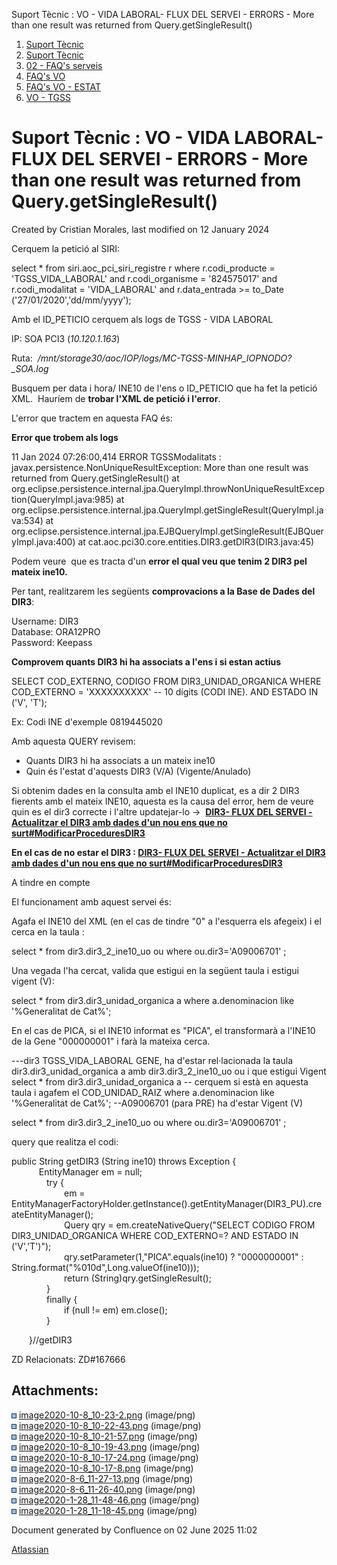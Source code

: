 Suport Tècnic : VO - VIDA LABORAL- FLUX DEL SERVEI - ERRORS - More than one result was returned from Query.getSingleResult()  

1.  [Suport Tècnic](index.html)
2.  [Suport Tècnic](13893782.html)
3.  [02 - FAQ's serveis](26313393.html)
4.  [FAQ's VO](28705575.html)
5.  [FAQ's VO - ESTAT](28705579.html)
6.  [VO - TGSS](VO---TGSS_36340977.html)

Suport Tècnic : VO - VIDA LABORAL- FLUX DEL SERVEI - ERRORS - More than one result was returned from Query.getSingleResult()
============================================================================================================================

Created by Cristian Morales, last modified on 12 January 2024

  

Cerquem la petició al SIRI:

select \* from siri.aoc\_pci\_siri\_registre r
where r.codi\_producte = 'TGSS\_VIDA\_LABORAL'
and r.codi\_organisme = '824575017'
and r.codi\_modalitat = 'VIDA\_LABORAL'
and r.data\_entrada >= to\_Date ('27/01/2020','dd/mm/yyyy');

Amb el ID\_PETICIO cerquem als logs de TGSS - VIDA LABORAL

IP: SOA PCI3 (_10.120.1.163_)

Ruta:  _/mnt/storage30/aoc/IOP/logs/MC-TGSS-MINHAP\_IOPNODO?\_SOA.log_

Busquem per data i hora/ INE10 de l'ens o ID\_PETICIO que ha fet la petició XML.  Hauríem de **trobar l'XML de petició i l'error**.

L'error que tractem en aquesta FAQ és:

**Error que trobem als logs**

11 Jan 2024 07:26:00,414 ERROR TGSSModalitats : javax.persistence.NonUniqueResultException: More than one result was returned from Query.getSingleResult()
        at org.eclipse.persistence.internal.jpa.QueryImpl.throwNonUniqueResultException(QueryImpl.java:985)
        at org.eclipse.persistence.internal.jpa.QueryImpl.getSingleResult(QueryImpl.java:534)
        at org.eclipse.persistence.internal.jpa.EJBQueryImpl.getSingleResult(EJBQueryImpl.java:400)
        at cat.aoc.pci30.core.entities.DIR3.getDIR3(DIR3.java:45)

Podem veure  que es tracta d'un **error el qual veu que tenim 2 DIR3 pel mateix ine10.**

Per tant, realitzarem les següents **comprovacions a la Base de Dades del DIR3**:

Username: DIR3  
Database: ORA12PRO  
Password: Keepass

**Comprovem quants DIR3 hi ha associats a l'ens i si estan actius**

SELECT COD\_EXTERNO, CODIGO
  FROM DIR3\_UNIDAD\_ORGANICA
 WHERE COD\_EXTERNO = 'XXXXXXXXXX' -- 10 dígits (CODI INE).
   AND ESTADO IN ('V', 'T');
 
Ex: Codi INE d'exemple 0819445020

Amb aquesta QUERY revisem:

*   Quants DIR3 hi ha associats a un mateix ine10
*   Quin és l'estat d'aquests DIR3 (V/A) (Vigente/Anulado)

Si obtenim dades en la consulta amb el INE10 duplicat, es a dir 2 DIR3 fierents amb el mateix INE10, aquesta es la causa del error, hem de veure quin es el dir3 correcte i l'altre updatejar-lo →  **[DIR3- FLUX DEL SERVEI - Actualitzar el DIR3 amb dades d'un nou ens que no surt#ModificarProceduresDIR3](64980222.html#DIR3FLUXDELSERVEIActualitzarelDIR3ambdadesd'unnouensquenosurt-ModificarProceduresDIR3)**

  

  

**En el cas de no estar el DIR3 : [DIR3- FLUX DEL SERVEI - Actualitzar el DIR3 amb dades d'un nou ens que no surt#ModificarProceduresDIR3](64980222.html#DIR3FLUXDELSERVEIActualitzarelDIR3ambdadesd'unnouensquenosurt-ModificarProceduresDIR3)**

  

A tindre en compte

El funcionament amb aquest servei és:

Agafa el INE10 del XML (en el cas de tindre "0" a l'esquerra els afegeix) i el cerca en la taula :

select \* from dir3.dir3\_2\_ine10\_uo ou
where ou.dir3='A09006701' ;

Una vegada l'ha cercat, valida que estigui en la següent taula i estigui vigent (V):

select \* from dir3.dir3\_unidad\_organica a 
where a.denominacion like '%Generalitat de Cat%'; 

En el cas de PICA, si el INE10 informat es "PICA", el transformarà a l'INE10 de la Gene "000000001" i farà la mateixa cerca.

\---dir3 TGSS\_VIDA\_LABORAL GENE, ha d'estar rel·lacionada la taula dir3.dir3\_unidad\_organica a amb dir3.dir3\_2\_ine10\_uo ou i que estigui Vigent
select \* from dir3.dir3\_unidad\_organica a  -- cerquem si està en aquesta taula i agafem el COD\_UNIDAD\_RAIZ
where a.denominacion like '%Generalitat de Cat%'; --A09006701 (para PRE)  ha d'estar Vigent (V)

select \* from dir3.dir3\_2\_ine10\_uo ou
where ou.dir3='A09006701' ;

query que realitza el codi:

public String getDIR3 (String ine10) throws Exception {  
      EntityManager em = null;  
    try {  
      em = EntityManagerFactoryHolder.getInstance().getEntityManager(DIR3\_PU).createEntityManager();  
      Query qry = em.createNativeQuery("SELECT CODIGO FROM DIR3\_UNIDAD\_ORGANICA WHERE COD\_EXTERNO=? AND ESTADO IN ('V','T')");  
      qry.setParameter(1,"PICA".equals(ine10) ? "0000000001" : String.format("%010d",Long.valueOf(ine10)));  
      return (String)qry.getSingleResult();        
    }  
    finally {  
      if (null != em) em.close();  
    }  
  
  }//getDIR3

  

  

  

  

ZD Relacionats: ZD#167666

  

Attachments:
------------

![](images/icons/bullet_blue.gif) [image2020-10-8\_10-23-2.png](attachments/100008723/100008724.png) (image/png)  
![](images/icons/bullet_blue.gif) [image2020-10-8\_10-22-43.png](attachments/100008723/100008725.png) (image/png)  
![](images/icons/bullet_blue.gif) [image2020-10-8\_10-21-57.png](attachments/100008723/100008726.png) (image/png)  
![](images/icons/bullet_blue.gif) [image2020-10-8\_10-19-43.png](attachments/100008723/100008727.png) (image/png)  
![](images/icons/bullet_blue.gif) [image2020-10-8\_10-17-24.png](attachments/100008723/100008728.png) (image/png)  
![](images/icons/bullet_blue.gif) [image2020-10-8\_10-17-8.png](attachments/100008723/100008729.png) (image/png)  
![](images/icons/bullet_blue.gif) [image2020-8-6\_11-27-13.png](attachments/100008723/100008730.png) (image/png)  
![](images/icons/bullet_blue.gif) [image2020-8-6\_11-26-40.png](attachments/100008723/100008731.png) (image/png)  
![](images/icons/bullet_blue.gif) [image2020-1-28\_11-48-46.png](attachments/100008723/100008732.png) (image/png)  
![](images/icons/bullet_blue.gif) [image2020-1-28\_11-18-45.png](attachments/100008723/100008733.png) (image/png)  

Document generated by Confluence on 02 June 2025 11:02

[Atlassian](http://www.atlassian.com/)